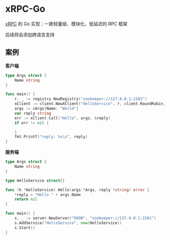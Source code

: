 # xRPC-Go

[xRPC](https://github.com/yj8023xx/tinyrpc) 的 Go 实现：一款轻量级、模块化、低延迟的 RPC 框架

后续将会添加跨语言支持



## 案例

**客户端**

```go
type Args struct {
	Name string
}

func main() {
	r, _ := registry.NewRegistry("zookeeper://127.0.0.1:2181")
	xClient := client.NewXClient("HelloService", r, client.RoundRobin, codec.Json)
	args := &Args{Name: "World"}
	var reply string
	err := xClient.Call("Hello", args, &reply)
	if err != nil {

	}
	fmt.Printf("reply: %s\n", reply)
}
```

**服务端**

```go
type Args struct {
	Name string
}

type HelloService struct{}

func (h *HelloService) Hello(args *Args, reply *string) error {
	*reply = "Hello " + args.Name
	return nil
}

func main() {
	s, _ := server.NewServer("8090", "zookeeper://127.0.0.1:2181")
	s.AddService("HelloService", new(HelloService))
	s.Start()
}
```

